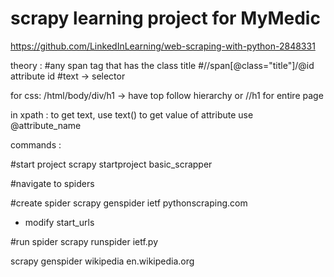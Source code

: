 # scrapy learning project for MyMedic

https://github.com/LinkedInLearning/web-scraping-with-python-2848331


theory : 
#any span tag that has the class title 
#//span[@class="title"]/@id attribute id 
#text -> selector 

for css: 
/html/body/div/h1 -> have top follow hierarchy or 
//h1 for entire page 

in xpath : to get text, use text()
to get value of attribute use @attribute_name


commands :

#start project 
scrapy startproject basic_scrapper

#navigate to spiders 

#create spider
scrapy genspider ietf pythonscraping.com
- modify start_urls

#run spider 
scrapy runspider ietf.py

scrapy genspider wikipedia en.wikipedia.org


